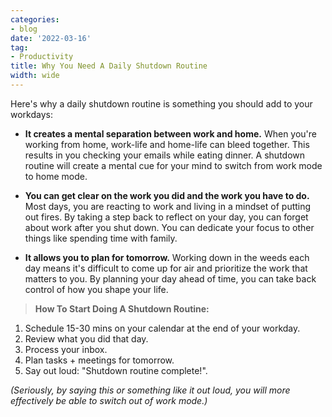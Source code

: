 ```yaml
---
categories:
- blog
date: '2022-03-16'
tag:
- Productivity
title: Why You Need A Daily Shutdown Routine
width: wide
---
```


Here's why a daily shutdown routine is something you should add to your workdays:

- **It creates a mental separation between work and home.** When you're working from home, work-life and home-life can bleed together. This results in you checking your emails while eating dinner. A shutdown routine will create a mental cue for your mind to switch from work mode to home mode.

- **You can get clear on the work you did and the work you have to do.** Most days, you are reacting to work and living in a mindset of putting out fires. By taking a step back to reflect on your day, you can forget about work after you shut down. You can dedicate your focus to other things like spending time with family.

- **It allows you to plan for tomorrow.** Working down in the weeds each day means it's difficult to come up for air and prioritize the work that matters to you. By planning your day ahead of time, you can take back control of how you shape your life.

> **How To Start Doing A Shutdown Routine:**

1. Schedule 15-30 mins on your calendar at the end of your workday.
2. Review what you did that day.
3. Process your inbox.
4. Plan tasks + meetings for tomorrow.
5. Say out loud: "Shutdown routine complete!".

_(Seriously, by saying this or something like it out loud, you will more effectively be able to switch out of work mode.)_